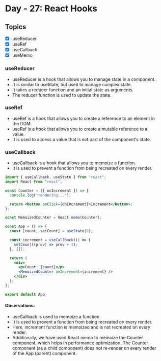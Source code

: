 # Day - 27: React Hooks

## Topics

- [x] useReducer
- [x] useRef
- [x] useCallback
- [x] useMemo

### useReducer

- useReducer is a hook that allows you to manage state in a component.
- It is similar to useState, but used to manage complex state.
- It takes a reducer function and an initial state as arguments.
- The reducer function is used to update the state.

### useRef

- useRef is a hook that allows you to create a reference to an element in the DOM.
- useRef is a hook that allows you to create a mutable reference to a value.
- It is used to access a value that is not part of the component's state.

### useCallback

- useCallback is a hook that allows you to memoize a function.
- It is used to prevent a function from being recreated on every render.

```jsx
import { useCallback, useState } from "react";
import React from "react";

const Counter = ({ onIncrement }) => {
  console.log("rendering...");

  return <button onClick={onIncrement}>Increment</button>;
};

const MemoizedCounter = React.memo(Counter);

const App = () => {
  const [count, setCount] = useState(0);

  const increment = useCallback(() => {
    setCount((prev) => prev + 1);
  }, []);

  return (
    <div>
      <p>Count: {count}</p>
      <MemoizedCounter onIncrement={increment} />
    </div>
  );
};

export default App;
```

#### Observations:

- useCallback is used to memoize a function.
- It is used to prevent a function from being recreated on every render.
- Here, increment function is memoized and is not recreated on every render.
- Additionally, we have used React.memo to memoize the Counter component, which helps in performance optimization. The Counter component (as a child component) does not re-render on every render of the App (parent) component.

